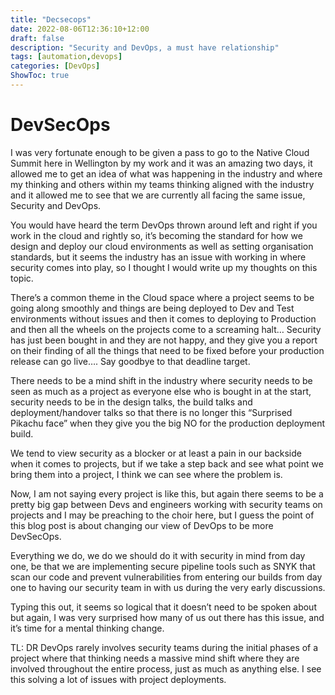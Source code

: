 ```yaml
---
title: "Decsecops"
date: 2022-08-06T12:36:10+12:00
draft: false
description: "Security and DevOps, a must have relationship"
tags: [automation,devops]
categories: [DevOps]
ShowToc: true
---
```


# DevSecOps

I was very fortunate enough to be given a pass to go to the Native Cloud Summit here in Wellington by my work and it was an amazing two days, it allowed me to get an idea of what was happening in the industry and where my thinking and others within my teams thinking aligned with the industry and it allowed me to see that we are currently all facing the same issue, Security and DevOps.

You would have heard the term DevOps thrown around left and right if you work in the cloud and rightly so, it’s becoming the standard for how we design and deploy our cloud environments as well as setting organisation standards, but it seems the industry has an issue with working in where security comes into play, so I thought I would write up my thoughts on this topic.

There’s a common theme in the Cloud space where a project seems to be going along smoothly and things are being deployed to Dev and Test environments without issues and then it comes to deploying to Production and then all the wheels on the projects come to a screaming halt… Security has just been bought in and they are not happy, and they give you a report on their finding of all the things that need to be fixed before your production release can go live…. Say goodbye to that deadline target.

There needs to be a mind shift in the industry where security needs to be seen as much as a project as everyone else who is bought in at the start, security needs to be in the design talks, the build talks and deployment/handover talks so that there is no longer this “Surprised Pikachu face” when they give you the big NO for the production deployment build.

We tend to view security as a blocker or at least a pain in our backside when it comes to projects, but if we take a step back and see what point we bring them into a project, I think we can see where the problem is.

Now, I am not saying every project is like this, but again there seems to be a pretty big gap between Devs and engineers working with security teams on projects and I may be preaching to the choir here, but I guess the point of this blog post is about changing our view of DevOps to be more DevSecOps. 

Everything we do, we do we should do it with security in mind from day one, be that we are implementing secure pipeline tools such as SNYK that scan our code and prevent vulnerabilities from entering our builds from day one to having our security team in with us during the very early discussions.

Typing this out, it seems so logical that it doesn’t need to be spoken about but again, I was very surprised how many of us out there has this issue, and it’s time for a mental thinking change. 

TL: DR
DevOps rarely involves security teams during the initial phases of a project where that thinking needs a massive mind shift where they are involved throughout the entire process, just as much as anything else. I see this solving a lot of issues with project deployments. 
